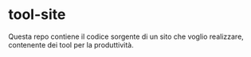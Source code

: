# tool-site
Questa repo contiene il codice sorgente di un sito che voglio realizzare, contenente dei tool per la produttività.
